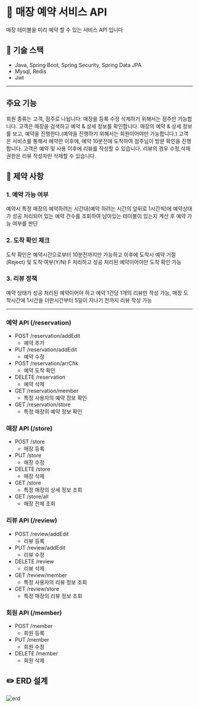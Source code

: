 # :convenience_store: 매장 예약 서비스 API
매장 테이블을 미리 예약 할 수 있는 서비스 API 입니다

## :wrench: 기술 스택
- Java, Spring Boot, Spring Security, Spring Data JPA
- Mysql, Redis
- Jwt
---
## 주요 기능
회원 종류는 고객, 점주로 나뉩니다.
매장을 등록 수정 삭제하기 위해서는 점주만 가능합니다.
고객은 매장을 검색하고 예약 & 상세 정보를 확인합니다.
매장의 예약 & 상세 정보를 보고, 예약을 진행한다.(예약을 진행하기 위해서는 회원이어야만 가능합니다.)
고객은 서비스를 통해서 예약한 이후에, 예약 10분전에 도착하여 점주님이 방문 확인을 진행합니다.
고객은 예약 및 사용 이후에 리뷰를 작성할 수 있습니다.
리뷰의 경우 수정,삭제 권한은 리뷰 작성자만 삭제할 수 있습니다.

## :page_facing_up: 제약 사항
### 1. 예약 가능 여부  
예약시 특정 매장의 예약하려는 시간대(예약 하려는 시간의 앞뒤로 1시간씩)에 예약상태가 성공 처리되어 있는 예약 건수를 조회하여
남아있는 테이블이 있는지 계산 후 예약 가능 여부를 판단

### 2. 도착 확인 체크  
도착 확인은 예약시간으로부터 10분전까지만 가능하고 이후에 도착시 예약 거절(Reject) 및 도착 여부(Y/N) F 처리하고 성공 처리된 예약이어야만 도착 확인 가능

### 3. 리뷰 정책
예약 상태가 성공 처리된 예약이어야 하고 예약 1건당 1개의 리뷰만 작성 가능, 매장 도착시간에 1시간을 더한시간부터 5일이 지나기 전까지 리뷰 작성 가능

---

### 예약 API (/reservation)
- POST /reservation/addEdit
  - 예약 추가
- PUT /reservation/addEdit
  - 예약 수정
- POST /reservation/arrChk
  - 예약 도착 확인
- DELETE /reservation
  - 예약 삭제
- GET /reservation/member
  - 특정 사용자의 예약 정보 확인
- GET /reservation/store
  - 특정 매장의 예약 정보 확인

### 매장 API (/store)
- POST /store
  - 매장 등록
- PUT /store
  - 매장 수정
- DELETE /store
  - 매장 삭제
- GET /store
  - 특정 매장의 상세 정보 조회
- GET /store/all
  - 매장 전체 조회
  
### 리뷰 API (/review)
- POST /review/addEdit
  - 리뷰 등록
- PUT /review/addEdit
  - 리뷰 수정
- DELETE /review
  - 리뷰 삭제
- GET /review/member
  - 특정 사용자의 리뷰 정보 조회
- GET /review/store
  - 특정 매장의 리뷰 정보 조회

### 회원 API (/member)
- POST /member
  - 회원 등록
- PUT /member
  - 회원 수정
- DELETE /member
  - 회원 삭제

## :pencil2: ERD 설계
![erd](https://github.com/ysg2020/reservation/assets/70841944/47cd5cd7-0b9a-4aa4-a6bb-b5d59d7860b5)
